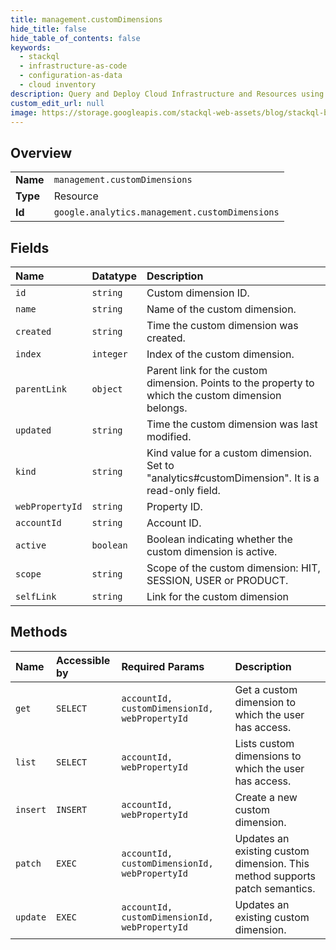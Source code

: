 ```yaml
---
title: management.customDimensions
hide_title: false
hide_table_of_contents: false
keywords:
  - stackql
  - infrastructure-as-code
  - configuration-as-data
  - cloud inventory
description: Query and Deploy Cloud Infrastructure and Resources using SQL
custom_edit_url: null
image: https://storage.googleapis.com/stackql-web-assets/blog/stackql-blog-post-featured-image.png
---
```

  
    

## Overview
<table><tbody>
<tr><td><b>Name</b></td><td><code>management.customDimensions</code></td></tr>
<tr><td><b>Type</b></td><td>Resource</td></tr>
<tr><td><b>Id</b></td><td><code>google.analytics.management.customDimensions</code></td></tr>
</tbody></table>

## Fields
| Name | Datatype | Description |
|:-----|:---------|:------------|
| `id` | `string` | Custom dimension ID. |
| `name` | `string` | Name of the custom dimension. |
| `created` | `string` | Time the custom dimension was created. |
| `index` | `integer` | Index of the custom dimension. |
| `parentLink` | `object` | Parent link for the custom dimension. Points to the property to which the custom dimension belongs. |
| `updated` | `string` | Time the custom dimension was last modified. |
| `kind` | `string` | Kind value for a custom dimension. Set to "analytics#customDimension". It is a read-only field. |
| `webPropertyId` | `string` | Property ID. |
| `accountId` | `string` | Account ID. |
| `active` | `boolean` | Boolean indicating whether the custom dimension is active. |
| `scope` | `string` | Scope of the custom dimension: HIT, SESSION, USER or PRODUCT. |
| `selfLink` | `string` | Link for the custom dimension |
## Methods
| Name | Accessible by | Required Params | Description |
|:-----|:--------------|:----------------|:------------|
| `get` | `SELECT` | `accountId, customDimensionId, webPropertyId` | Get a custom dimension to which the user has access. |
| `list` | `SELECT` | `accountId, webPropertyId` | Lists custom dimensions to which the user has access. |
| `insert` | `INSERT` | `accountId, webPropertyId` | Create a new custom dimension. |
| `patch` | `EXEC` | `accountId, customDimensionId, webPropertyId` | Updates an existing custom dimension. This method supports patch semantics. |
| `update` | `EXEC` | `accountId, customDimensionId, webPropertyId` | Updates an existing custom dimension. |
